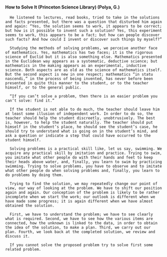 #### How to Solve It (Princeton Science Library) (Polya, G.)
      He listened to lectures, read books, tried to take in the solutions and facts presented, but there was a question that disturbed him again and again: “Yes, the solution seems to work, it appears to be correct; but how is it possible to invent such a solution? Yes, this experiment seems to work, this appears to be a fact; but how can people discover such facts? And how could I invent or discover such things by myself?”

      Studying the methods of solving problems, we perceive another face of mathematics. Yes, mathematics has two faces; it is the rigorous science of Euclid but it is also something else. Mathematics presented in the Euclidean way appears as a systematic, deductive science; but mathematics in the making appears as an experimental, inductive science. Both aspects are as old as the science of mathematics itself. But the second aspect is new in one respect; mathematics “in statu nascendi,” in the process of being invented, has never before been presented in quite this manner to the student, or to the teacher himself, or to the general public.

      “If you can’t solve a problem, then there is an easier problem you can’t solve: find it.”

      If the student is not able to do much, the teacher should leave him at least some illusion of independent work. In order to do so, the teacher should help the student discreetly, unobtrusively. The best is, however, to help the student naturally. The teacher should put himself in the student’s place, he should see the student’s case, he should try to understand what is going on in the student’s mind, and ask a question or indicate a step that could have occurred to the student himself.

      Solving problems is a practical skill like, let us say, swimming. We acquire any practical skill by imitation and practice. Trying to swim, you imitate what other people do with their hands and feet to keep their heads above water, and, finally, you learn to swim by practicing swimming. Trying to solve problems, you have to observe and to imitate what other people do when solving problems and, finally, you learn to do problems by doing them.

      Trying to find the solution, we may repeatedly change our point of view, our way of looking at the problem. We have to shift our position again and again. Our conception of the problem is likely to be rather incomplete when we start the work; our outlook is different when we have made some progress; it is again different when we have almost obtained the solution.

      First, we have to understand the problem; we have to see clearly what is required. Second, we have to see how the various items are connected, how the unknown is linked to the data, in order to obtain the idea of the solution, to make a plan. Third, we carry out our plan. Fourth, we look back at the completed solution, we review and discuss it.

      If you cannot solve the proposed problem try to solve first some related problem.

